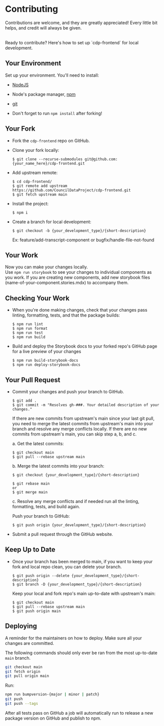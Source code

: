 # Contributing

Contributions are welcome, and they are greatly appreciated! Every little bit
helps, and credit will always be given.

<br>
Ready to contribute? Here's how to set up `cdp-frontend` for local development.

## Your Environment

Set up your environment. You'll need to install: <br>
* [NodeJS](https://nodejs.org/en/download/)

* Node's package manager, [npm](https://docs.npmjs.com/downloading-and-installing-node-js-and-npm)

* [git](https://git-scm.com/book/en/v2/Getting-Started-Installing-Git)

* Don't forget to run `npm install` after forking!

## Your Fork

* Fork the `cdp-frontend` repo on GitHub.

* Clone your fork locally:
    ```
    $ git clone --recurse-submodules git@github.com:{your_name_here}/cdp-frontend.git
    ```

* Add upstream remote:
    ```
    $ cd cdp-frontend/
    $ git remote add upstream https://github.com/CouncilDataProject/cdp-frontend.git
    $ git fetch upstream main
    ```

* Install the project:
    ```
    $ npm i
    ```

* Create a branch for local development:
    ```
    $ git checkout -b {your_development_type}/{short-description}
    ```
    Ex: feature/add-transcript-component or bugfix/handle-file-not-found<br>
## Your Work

Now you can make your changes locally.<br>
Use `npm run storybook` to see your changes to individual components as you work. If you are creating new components, add new storybook files (name-of-your-component.stories.mdx) to accompany them.
## Checking Your Work

* When you're done making changes, check that your changes pass linting, formatting,
tests, and that the package builds:
    ```
    $ npm run lint
    $ npm run format
    $ npm run test
    $ npm run build
    ```

* Build and deploy the Storybook docs to your forked repo's GitHub page for a live preview of your changes
    ```
    $ npm run build-storybook-docs
    $ npm run deploy-storybook-docs    
    ```
## Your Pull Request

* Commit your changes and push your branch to GitHub.
    ```
    $ git add .
    $ git commit -m "Resolves gh-###. Your detailed description of your changes."
    ```
    If there are new commits from upstream's main since your last git pull, you need
    to merge the latest commits from upstream's main into your branch and resolve any
    merge conflicts locally. If there are no new commits from upstream's main, you
    can skip step a, b, and c.

    a. Get the latest commits:
    ```
    $ git checkout main
    $ git pull --rebase upstream main
    ```

    b. Merge the latest commits into your branch:
    ```
    $ git checkout {your_development_type}/{short-description}

    $ git rebase main
    or
    $ git merge main
    ```

    c. Resolve any merge conflicts and if needed run all the linting, formatting,
    tests, and build again.

    Push your branch to GitHub:
    ```
    $ git push origin {your_development_type}/{short-description}
    ```


* Submit a pull request through the GitHub website.

## Keep Up to Date

* Once your branch has been merged to main, if you want to keep your fork and local
repo clean, you can delete your branch.
    ```
    $ git push origin --delete {your_development_type}/{short-description}
    $ git branch -D {your_development_type}/{short-description}
    ```

    Keep your local and fork repo's main up-to-date with upstream's main:
    ```
    $ git checkout main
    $ git pull --rebase upstream main
    $ git push origin main
    ```

## Deploying

A reminder for the maintainers on how to deploy.
Make sure all your changes are committed.

The following commands should only ever be ran from the most up-to-date `main` branch.
```bash
git checkout main
git fetch origin
git pull origin main
```

Run:

```bash
npm run bumpversion-{major | minor | patch}
git push
git push --tags
```

After all tests pass on GitHub a job will automatically run to
release a new package version on GitHub and publish to npm.
